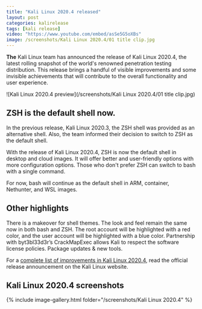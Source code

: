 ```yaml
---
title: "Kali Linux 2020.4 released"
layout: post
categories: kalirelease
tags: [kali release]
video: "https://www.youtube.com/embed/asSe5G5oXBs"
image: /screenshots/Kali Linux 2020.4/01 title clip.jpg
---
```


**The** Kali Linux team has announced the release of Kali Linux 2020.4, the latest rolling snapshot of the world's renowned penetration testing distribution. This release brings a handful of visible improvements and some invisible achievements that will contribute to the overall functionality and user experience.

![Kali Linux 2020.4 preview](/screenshots/Kali Linux 2020.4/01 title clip.jpg)

## ZSH is the default shell now.
In the previous release, Kali Linux 2020.3, the ZSH shell was provided as an alternative shell. Also, the team informed their decision to switch to ZSH as the default shell.

With the release of Kali Linux 2020.4, ZSH is now the default shell in desktop and cloud images. It will offer better and user-friendly options with more configuration options. Those who don't prefer ZSH can switch to bash with a single command.

For now, bash will continue as the default shell in ARM, container, Nethunter, and WSL images.

## Other highlights
There is a makeover for shell themes. The look and feel remain the same now in both bash and ZSH. The root account will be highlighted with a red color, and the user account will be highlighted with a blue color.
Partnership with byt3bl33d3r’s CrackMapExec allows Kali to respect the software license policies.
Package updates & new tools.

For a [complete list of improvements in Kali Linux 2020.4](https://www.kali.org/news/kali-linux-2020-4-release/), read the official release announcement on the Kali Linux website.

## Kali Linux 2020.4 screenshots
{% include image-gallery.html folder="/screenshots/Kali Linux 2020.4" %}